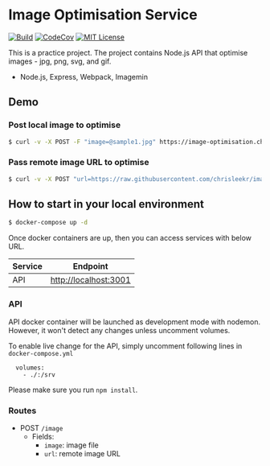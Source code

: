 # Image Optimisation Service

[![Build](https://github.com/chrisleekr/image-optimisation/workflows/main/badge.svg)](https://github.com/chrisleekr/image-optimisation/actions?query=workflow%3Amain) [![CodeCov](https://codecov.io/gh/chrisleekr/image-optimisation/branch/master/graph/badge.svg)](https://codecov.io/gh/chrisleekr/image-optimisation) [![MIT License](https://img.shields.io/github/license/chrisleekr/image-optimisation)](https://github.com/chrisleekr/image-optimisation/blob/master/LICENSE)

This is a practice project. The project contains Node.js API that optimise images - jpg, png, svg, and gif.

- Node.js, Express, Webpack, Imagemin

## Demo

### Post local image to optimise

```bash
$ curl -v -X POST -F "image=@sample1.jpg" https://image-optimisation.chrislee.kr/image -o sample1-output.jpg
```

### Pass remote image URL to optimise

```bash
$ curl -v -X POST "url=https://raw.githubusercontent.com/chrisleekr/image-optimisation/master/examples/sample1.jpg" https://image-optimisation.chrislee.kr/image -o sample1-url-output.jpg
```

## How to start in your local environment

```bash
$ docker-compose up -d
```

Once docker containers are up, then you can access services with below URL.

| Service | Endpoint                                       |
| ------- | ---------------------------------------------- |
| API     | [http://localhost:3001](http://localhost:3001) |

### API

API docker container will be launched as development mode with nodemon. However, it won't detect any changes unless uncomment volumes.

To enable live change for the API, simply uncomment following lines in `docker-compose.yml`

```text
  volumes:
    - ./:/srv
```

Please make sure you run `npm install`.

### Routes

- POST `/image`
  - Fields:
    - `image`: image file
    - `url`: remote image URL

